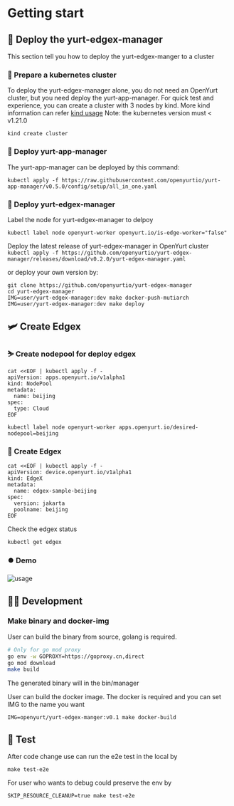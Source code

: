 # Getting start

## 🚀 Deploy the yurt-edgex-manager
This section tell you how to deploy the yurt-edgex-manger to a cluster

### 👟 Prepare a kubernetes cluster
To deploy the yurt-edgex-manager alone, you do not need an OpenYurt cluster, but you need deploy the yurt-app-manager.
For quick test and experience, you can create a cluster with 3 nodes by kind. More kind information can refer [kind usage](https://kind.sigs.k8s.io/)
Note: the kubernetes version must < v1.21.0
```
kind create cluster
```

### 👞 Deploy yurt-app-manager
The yurt-app-manager can be deployed by this command:

`kubectl apply -f https://raw.githubusercontent.com/openyurtio/yurt-app-manager/v0.5.0/config/setup/all_in_one.yaml`

### 🏃 Deploy yurt-edgex-manager
Label the node for yurt-edgex-manager to delpoy
```
kubectl label node openyurt-worker openyurt.io/is-edge-worker="false"
```

Deploy the latest release of yurt-edgex-manager in OpenYurt cluster
`kubectl apply -f https://github.com/openyurtio/yurt-edgex-manager/releases/download/v0.2.0/yurt-edgex-manager.yaml`

or deploy your own version by:
```
git clone https://github.com/openyurtio/yurt-edgex-manager
cd yurt-edgex-manager
IMG=user/yurt-edgex-manager:dev make docker-push-mutiarch
IMG=user/yurt-edgex-manager:dev make deploy
```

## 🛩️ Create Edgex
### ⛷️ Create nodepool for deploy edgex
```
cat <<EOF | kubectl apply -f -
apiVersion: apps.openyurt.io/v1alpha1
kind: NodePool
metadata:
  name: beijing
spec:
  type: Cloud
EOF

kubectl label node openyurt-worker apps.openyurt.io/desired-nodepool=beijing
```

### 🚢 Create Edgex
```
cat <<EOF | kubectl apply -f -
apiVersion: device.openyurt.io/v1alpha1
kind: EdgeX
metadata:
  name: edgex-sample-beijing
spec:
  version: jakarta
  poolname: beijing
EOF
```
Check the edgex status
```
kubectl get edgex
```

### ⏺️ Demo

![usage](usage.svg)

## 👩‍💻 Development
### Make binary and docker-img
User can build the binary from source, golang is required.
```bash
# Only for go mod proxy
go env -w GOPROXY=https://goproxy.cn,direct
go mod download
make build
```
The generated binary will in the bin/manager

User can build the docker image. The docker is required and you can set IMG to the name you want

`IMG=openyurt/yurt-edgex-manger:v0.1 make docker-build`

## 🧪 Test
After code change use can run the e2e test in the local by
```
make test-e2e
```

For user who wants to debug could preserve the env by
```
SKIP_RESOURCE_CLEANUP=true make test-e2e
```